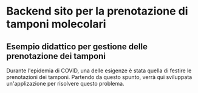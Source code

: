 # Backend sito per la prenotazione di tamponi molecolari

## Esempio didattico per gestione delle prenotazione dei tamponi

Durante l'epidemia di COVID, una delle esigenze è stata quella di festire le prenotazioni dei tamponi.
Partendo da questo spunto, verrà qui sviluppata un'applizazione per risolvere questo problema.

